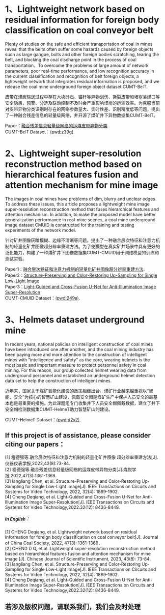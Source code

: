 # 1、Lightweight network based on residual information for foreign body classification on coal conveyor belt
Plenty of studies on the safe and efficient transportation of coal in mines reveal that the belts often suffer some hazards caused by foreign objects such as large gangue, bolts and other foreign bodies scratching, tearing the belt, and blocking the coal discharge point in the process of coal transportation．To overcome the problems of large amount of network parameters, poor real-time performance, and low recognition accuracy in the current classification and recognition of belt foreign objects, a lightweight network that integrates residual information is proposed, and we release the coal mine underground foreign object dataset CUMT-BelT.

皮带在煤炭输送过程中存在大块矸石、锚杆等异物划伤、撕裂皮带和堵塞落煤口等安全隐患，预警、分选及联动控制不及时会严重影响煤炭的运输效率。为克服当前对皮带异物分类识别时存在的网络参数量大、实时性差、识别精度低等问题，提出了一种融合残差信息的轻量级网络，并开源了煤矿井下异物数据集CUMT-BelT。

Paper：[融合残差信息轻量级网络的运煤皮带异物分类](http://www.chinacaj.net/d/file/48-2022-03/42e7f030c8e74e7f8f8e361004d20e4c.pdf).  
CUMT-BelT Dataset：[(pwd:z39g)](https://pan.baidu.com/s/1AJsjkPqXjkIJY8KQQdKfcw?pwd=z39g).


# 2、Lightweight super-resolution reconstruction method based on hierarchical features fusion and attention mechanism for mine image
The images in coal mines have problems of dim, blurry and unclear edges. To address these issues, this article proposes a lightweight mine image super-resolution reconstruction method that fuses hierarchical features and attention mechanism. In addition, to make the proposed model have better generalization performance in real-mine scenes, a coal mine underground image dataset CMUID is constructed for the training and testing experiments of the network model.

针对矿井图像灰暗模糊、边缘不清晰等问题，提出了一种融合层次特征和注意力机制的轻量化矿井图像超分辨率重建方法。为了使模型在真实矿井场景中具有更好的泛化能力，构建了一种煤矿井下图像数据集CUMT-CMUID用于网络模型的训练和测试实验。

Paper1：[融合层次特征和注意力机制的轻量化矿井图像超分辨率重建方法](http://yqyb.etmchina.com/yqyb/article/abstract/20220808).    
Paper2：[Structure-Preserving and Color-Restoring Up-Sampling for Single Low-Light Image](https://ieeexplore.ieee.org/stamp/stamp.jsp?tp=&arnumber=9446912)  
Paper3：[Light-Guided and Cross-Fusion U-Net for Anti-Illumination Image Super-Resolution](https://ieeexplore.ieee.org/stamp/stamp.jsp?tp=&arnumber=9841591)   
CUMT-CMUID Dataset：[(pwd:249a)](https://pan.baidu.com/s/1RPT-xTtnUpTOV6PRYVBaDQ?pwd=249a).


# 3、Helmets dataset underground mine
In recent years, national policies on intelligent construction of coal mines have been introduced one after another, and the coal mining industry has been paying more and more attention to the construction of intelligent mines with "intelligence and safety" as the core, wearing helmets is the most basic and important measure to protect personnel safety in coal mining. For this reason, our group collected helmet wearing data from underground personnel and established an underground helmet detection data set to help the construction of intelligent mines.

近年来，国家关于煤矿智能化建设的政策相继出台，煤矿行业越来越重视以“智能、安全”为核心的智慧矿山建设，佩戴安全帽是煤矿生产中保护人员安全的最基本也是最重要的措施。为此课题组专门收集井下人员安全帽佩戴数据，建立了井下安全帽检测数据集CUMT-HelmeT助力智慧矿山的建设。

CUMT-HelmeT Dataset：[(pwd:d2x2)](https://pan.baidu.com/s/1yELcc8DpuiG4HNV-eWFeTw?pwd=d2x2).

## If this project is of assistance, please consider citing our papers：  
[1] 程德强等.融合层次特征和注意力机制的轻量化矿井图像 超分辨率重建方法[J].仪器仪表学报,2022,43(8):73-84.  
[2] 程德强等.融合残差信息轻量级网络的运煤皮带异物分类[J].煤炭学报,2022,47(3):1361-1369.    
[3] langliang Chen, et al. Structure-Preserving and Color-Restoring Up-Sampling for Single Low-Light Image[J]. IEEE Transactions on Circuits and Systems for Video Technology, 2022, 32(4): 1889-1902.  
[4] Cheng Deqiang, et al. Light-Guided and Cross-Fusion U-Net for Anti-Illumination Image Super-Resolution[J]. IEEE Transactions on Circuits and Systems for Video Technology,2022.32(12): 8436-8449.  
##### In English：
[1] CHENG Deqiang, et al. Lightweight network based on residual information for foreign body classification on coal conveyor belt[J]. Journal of China Coal Society, 2022, 47(3): 1361-1369．  
[2] CHENG D Q, et al. Lightweight super-resolution reconstruction method based on hierarchical features fusion and attention mechanism for mine image [J]. Chinese Journal of Scientific Instrument, 2023, 43(8): 73-84.  
[3] langliang Chen, et al. Structure-Preserving and Color-Restoring Up-Sampling for Single Low-Light Image[J]. IEEE Transactions on Circuits and Systems for Video Technology, 2022, 32(4): 1889-1902.  
[4] Cheng Deqiang, et al. Light-Guided and Cross-Fusion U-Net for Anti-Illumination Image Super-Resolution[J]. IEEE Transactions on Circuits and Systems for Video Technology,2022.32(12): 8436-8449.   

## 若涉及版权问题，请联系我们，我们会及时处理

